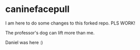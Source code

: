 # caninefacepull
I am here to do some changes to this forked repo. PLS WORK!

The professor's dog can lift more than me.

Daniel was here :)

